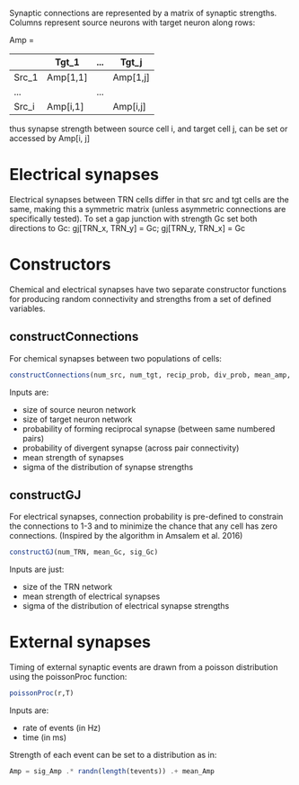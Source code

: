 
Synaptic connections are represented by a matrix of synaptic strengths. Columns represent source neurons with target neuron along rows: 

 Amp = 

|       | Tgt_1    | ... | Tgt_j    |
| ----- | -------- | --- | -------- |
| Src_1 | Amp[1,1] |     | Amp[1,j] |
| ...   |          | ... |          |
| Src_i | Amp[i,1] |     | Amp[i,j] |

thus synapse strength between source cell i, and target cell j, can be set or accessed by Amp[i, j]


# Electrical synapses

Electrical synapses between TRN cells differ in that src and tgt cells are the same, making this a symmetric matrix (unless asymmetric connections are specifically tested). To set a gap junction with strength Gc set both directions to Gc: gj[TRN_x, TRN_y] = Gc; gj[TRN_y, TRN_x] = Gc


# Constructors 

Chemical and electrical synapses have two separate constructor functions for producing random connectivity and strengths from a set of defined variables. 

## constructConnections

For chemical synapses between two populations of cells: 

```julia
constructConnections(num_src, num_tgt, recip_prob, div_prob, mean_amp, sig_amp)
```

Inputs are:
- size of source neuron network
- size of target neuron network
- probability of forming reciprocal synapse (between same numbered pairs)
- probability of divergent synapse (across pair connectivity)
- mean strength of synapses
- sigma of the distribution of synapse strengths


## constructGJ

For electrical synapses, connection probability is pre-defined to constrain the connections to 1-3 and to minimize the chance that any cell has zero connections. (Inspired by the algorithm in Amsalem et al. 2016)

```julia
constructGJ(num_TRN, mean_Gc, sig_Gc)
```

Inputs are just:
- size of the TRN network
- mean strength of electrical synapses 
- sigma of the distribution of electrical synapse strengths


# External synapses


Timing of external synaptic events are drawn from a poisson distribution using the poissonProc function:

```julia
poissonProc(r,T)
```

Inputs are:
- rate of events (in Hz)
- time (in ms)

Strength of each event can be set to a distribution as in: 

```julia
Amp = sig_Amp .* randn(length(tevents)) .+ mean_Amp
```
